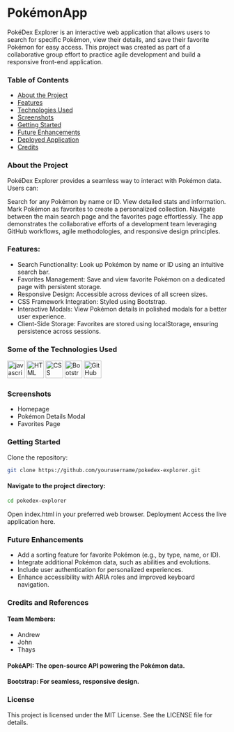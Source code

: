# PokémonApp

PokéDex Explorer is an interactive web application that allows users to search for specific Pokémon, view their details, and save their favorite Pokémon for easy access. This project was created as part of a collaborative group effort to practice agile development and build a responsive front-end application.

### Table of Contents

- [About the Project](#about-the-project)
- [Features](#features)
- [Technologies Used](#technologies-used)
- [Screenshots](#screenshots)
- [Getting Started](#getting-started)
- [Future Enhancements](#future-enhancements)
- [Deployed Application](#deployed-application)
- [Credits](#credits)

### About the Project

PokéDex Explorer provides a seamless way to interact with Pokémon data. Users can:

Search for any Pokémon by name or ID.
View detailed stats and information.
Mark Pokémon as favorites to create a personalized collection.
Navigate between the main search page and the favorites page effortlessly.
The app demonstrates the collaborative efforts of a development team leveraging GitHub workflows, agile methodologies, and responsive design principles.

### Features:

- Search Functionality: Look up Pokémon by name or ID using an intuitive search bar.
- Favorites Management: Save and view favorite Pokémon on a dedicated page with persistent storage.
- Responsive Design: Accessible across devices of all screen sizes.
- CSS Framework Integration: Styled using Bootstrap.
- Interactive Modals: View Pokémon details in polished modals for a better user experience.
- Client-Side Storage: Favorites are stored using localStorage, ensuring persistence across sessions.

### Some of the Technologies Used

<div align="left">
    <img src="https://cdn.jsdelivr.net/gh/devicons/devicon/icons/javascript/javascript-original.svg" height="40" alt="javascript logo"  />
    <img src="https://cdn.jsdelivr.net/gh/devicons/devicon/icons/html5/html5-original.svg" height="40" alt="HTML logo" />
    <img src="https://cdn.jsdelivr.net/gh/devicons/devicon/icons/css3/css3-original.svg" height="40" alt="CSS logo" />
    <img src="https://cdn.jsdelivr.net/gh/devicons/devicon/icons/bootstrap/bootstrap-original.svg" height="40" alt="Bootstrap logo" />
    <img src="https://cdn.jsdelivr.net/gh/devicons/devicon/icons/github/github-original.svg" height="40" alt="GitHub logo" />
</div>

### Screenshots

- Homepage
- Pokémon Details Modal
- Favorites Page

### Getting Started

Clone the repository:
``` bash 
git clone https://github.com/yourusername/pokedex-explorer.git
```

#### Navigate to the project directory:
``` bash 
cd pokedex-explorer
```

Open index.html in your preferred web browser.
Deployment
Access the live application here.

### Future Enhancements

- Add a sorting feature for favorite Pokémon (e.g., by type, name, or ID).
- Integrate additional Pokémon data, such as abilities and evolutions.
- Include user authentication for personalized experiences.
- Enhance accessibility with ARIA roles and improved keyboard navigation.

### Credits and References
#### Team Members:
- Andrew
- John 
- Thays

#### PokéAPI: The open-source API powering the Pokémon data.

#### Bootstrap: For seamless, responsive design.

### License

This project is licensed under the MIT License. See the LICENSE file for details.
